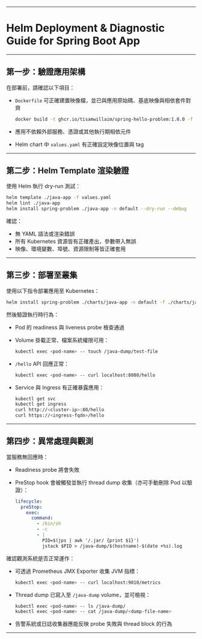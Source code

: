 
---

# Helm Deployment & Diagnostic Guide for Spring Boot App

---

## 第一步：驗證應用架構

在部署前，請確認以下項目：

* `Dockerfile` 可正確建置映像檔，並已與應用原始碼、基底映像與相依套件對齊

  ```bash
  docker build -t ghcr.io/tisamwillaim/spring-hello-problem:1.0.0 -f docker/spring-hello-problem/Dockerfile .
  ```

* 應用不依賴外部服務、憑證或其他執行期相依元件

* Helm chart 中 `values.yaml` 有正確設定映像位置與 tag

---

## 第二步：Helm Template 渲染驗證

使用 Helm 執行 dry-run 測試：

```bash
helm template ./java-app -f values.yaml
helm lint ./java-app
helm install spring-problem ./java-app -n default --dry-run --debug
```

確認：

* 無 YAML 語法或渲染錯誤
* 所有 Kubernetes 資源皆有正確產出，參數帶入無誤
* 映像、環境變數、埠號、資源限制等皆正確套用

---

## 第三步：部署至叢集

使用以下指令部署應用至 Kubernetes：

```bash
helm install spring-problem ./charts/java-app -n default -f ./charts/java-app/values.yaml
```

然後驗證執行時行為：

* Pod 的 readiness 與 liveness probe 檢查通過

* Volume 掛載正常、檔案系統權限可用：

  ```bash
  kubectl exec <pod-name> -- touch /java-dump/test-file
  ```

* `/hello` API 回應正常：

  ```bash
  kubectl exec <pod-name> -- curl localhost:8080/hello
  ```

* Service 與 Ingress 有正確暴露應用：

  ```bash
  kubectl get svc
  kubectl get ingress
  curl http://<cluster-ip>:80/hello
  curl https://<ingress-fqdn>/hello
  ```

---

## 第四步：異常處理與觀測

當服務無回應時：

* Readiness probe 將會失敗
* PreStop hook 會被觸發並執行 thread dump 收集（亦可手動刪除 Pod 以驗證）：

  ```yaml
  lifecycle:
    preStop:
      exec:
        command:
          - /bin/sh
          - -c
          - |
            PID=$(jps | awk '/.jar/ {print $1}')
            jstack $PID > /java-dump/$(hostname)-$(date +%s).log
  ```

確認觀測系統是否正常運作：

* 可透過 Prometheus JMX Exporter 收集 JVM 指標：

  ```bash
  kubectl exec <pod-name> -- curl localhost:9010/metrics
  ```

* Thread dump 已寫入至 `/java-dump` volume，並可檢視：

  ```bash
  kubectl exec <pod-name> -- ls /java-dump/
  kubectl exec <pod-name> -- cat /java-dump/<dump-file-name>
  ```

* 告警系統或日誌收集器應能反映 probe 失敗與 thread block 的行為

---